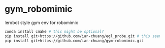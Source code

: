 # gym_robomimic
lerobot style gym env for robomimic

```bash
conda install cmake # this might be optional?
pip install git+https://github.com/ian-chuang/egl_probe.git # this seems better soln than above
pip install git+https://github.com/ian-chuang/gym-robomimic.git
```
